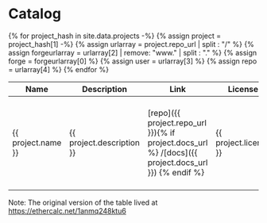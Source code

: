 # Catalog

<table>
<!-- <colgroup>
<col width="30%" />
<col width="70%" />
</colgroup> -->
<thead>
<tr class="header">
<th>Name</th>
<th>Description</th>
<th>Link</th>
<th>License</th>
<th>Activity</th>
<th>Version</th>
<th>Project focus</th>
<th>Test framework</th>
<th>Communication types</th>
<th>Transport layers</th>
<th>Procedures?</th>
<th>GUI?</th>
<th>GUI library</th>
<th>Units?</th>
<th>Unit library</th>
<th>Instrument categories?</th>
<th>Remarks</th>
<th>Collected by</th>
</tr>
</thead>
<tbody>
{% for project_hash in site.data.projects -%}
{% assign project = project_hash[1] -%}
<!-- Tease out URL components for composing badge URLs -->
{% assign urlarray = project.repo_url | split : "/" %}
{% assign forgeurlarray = urlarray[2] | remove: "www." | split : "." %}
{% assign forge = forgeurlarray[0] %}
{% assign user = urlarray[3] %}
{% assign repo = urlarray[4] %}
<tr>

<td>{{ project.name }}</td>
<td>{{ project.description }}</td>
<td markdown="span">
[repo]({{ project.repo_url }}){% if project.docs_url %} /[docs]({{ project.docs_url }}) {% endif %}
</td>
<td markdown="span"> {{ project.license }} </td>
<!-- Activity: show last commit, commits/year -->
<td markdown="span">{% if forge == "github" %}
![Last commit](https://img.shields.io/{{forge}}/last-commit/{{user}}/{{repo}})
![commits/yr](https://img.shields.io/{{forge}}/commit-activity/y/{{user}}/{{repo}})
{% endif %}
</td>
<!-- Version/release information -->
<td markdown="span">{% if forge == "github" %}
![Last release date](https://img.shields.io/{{forge}}/release-date/{{user}}/{{repo}})
![Last release](https://img.shields.io/{{forge}}/v/release/{{user}}/{{repo}})
{% endif %}
</td>
<td>{{ project.project_focus }}</td>
<td>{{ project.test_framework }}</td>
<td>{{ project.communication_types }}</td>
<td>{{ project.transport_layers }}</td>
<td>{% if project.has_procedures == true %}
    &#10004;
    {% elsif project.has_procedures == false %}
    &#10007;
    {% else %}
    
    {% endif %}
</td>
<td>{% if project.has_gui == true %}
    &#10004;
    {% elsif project.has_gui == false %}
    &#10007;
    {% else %}
    
    {% endif %}
</td>
<td>{{ project.gui_technology }}</td>
<td>{% if project.has_unit_support == true %}
    &#10004;
    {% elsif project.has_unit_support == false %}
    &#10007;
    {% else %}
    
    {% endif %}
</td>
<td>{{ project.unit_library }}</td>
<td>{% if project.instrument_categories == true %}
    &#10004;
    {% elsif project.instrument_categories == false %}
    &#10007;
    {% else %}
    
    {% endif %}
</td>
<td>{{ project.remarks | markdownify }}</td>
<td>{{ project.collected_by }}</td>
</tr>
{% endfor %}
</tbody>
</table>

Note: The original version of the table lived at https://ethercalc.net/1anmq248ktu6
